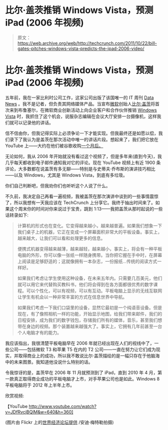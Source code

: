 # 比尔·盖茨推销 Windows Vista，预测 iPad (2006 年视频)

> 原文：<https://web.archive.org/web/http://techcrunch.com/2011/10/22/bill-gates-pitches-windows-vista-predicts-the-ipad-2006-video/>

# 比尔·盖茨推销 Windows Vista，预测 iPad (2006 年视频)

五年前，我在一家比利时公司工作，这家公司出版了该国唯一的 IT 周刊 [Data News](https://web.archive.org/web/20230203060428/http://www.datanews.be/) 。我不是记者，但负责其网络媒体产品。当宣布[微软](https://web.archive.org/web/20230203060428/http://www.crunchbase.com/company/microsoft)创始人[比尔·盖茨](https://web.archive.org/web/20230203060428/http://www.crunchbase.com/person/bill-gates)将首次来到布鲁塞尔，在微软商业创新活动上向企业客户和合作伙伴推销 [Windows Vista](https://web.archive.org/web/20230203060428/http://en.wikipedia.org/wiki/Windows_Vista) 时，我抓住了这个机会，说服杂志编辑在会议大厅安排一台摄像机，这样我们就可以记录他的讲话。

信不信由你，但我记得实际上必须争论一下才能实现。但我最终还是如愿以偿，我们录下了我认为是盖茨在那次活动中唯一的讲话片段。想起来了，我们把它放在 YouTube 上——大约在他们被谷歌收购[一个月后。](https://web.archive.org/web/20230203060428/https://techcrunch.com/2006/10/09/google-has-acquired-youtube/)

无论如何，我从 2006 年开始就没有看过这个视频了，但是多年来(直到今天)，我几乎每天都收到电子邮件通知我对它的评论。现在 YouTube 视频上有近 1900 条评论，大多数都在说盖茨有多无聊——特别是与史蒂夫·乔布斯的演讲技巧相比——以及 Windows，尤其是 Windows Vista，到底有多垃圾。

你们自己判断吧，但我劝你们也听听这个人说了什么。

不久前，我决定自己再看一遍视频，我被盖茨在那次演讲中谈到的一些事情震惊了，所以我想有一天我应该在 TechCrunch 上分享它。我终于抽出时间来了。如果这个周末你的时间对你来说过于宝贵，跳到 1:13——我把盖茨从那时起说的一些话转录如下:

> 计算机的形式也在变化。它变得越来越小，越来越普遍。如果我们想象一下我们桌子上的机器，它正在变成一个屏幕面积非常大的平板设备。事实上，越来越大，让我们可以看和处理更多的信息。
> 
> 便携式机器变得越来越薄，越来越轻，越来越小，事实上，将会有一种平板电脑的外形，你可以像一张纸一样随身携带。当你把它握在手中时，在屏幕上阅读是足够舒适的；这就像拥有一本杂志，一份报纸…传统的阅读方式一样好。
> 
> 如果我们考虑让学生使用这种设备，在未来五年内。只需要几百美元，他们就可以用它来代替购买教科书，他们将会得到在各方面都很优秀的数字课程。可以个性化，可以有视频，可以有互动。平板电脑上显示的无线互联网让学生有机会以一种非常丰富的方式在信息世界中导航。
> 
> 如果我们考虑一下我们口袋里的设备，显然它最初是一个纯语音设备。但是现在，有了像照相机一样的功能，开始显示地图，给我们带来邮件，我们的日程安排，成为我们的数字钱包，存储我们所有的媒体，音乐，甚至我们想带在身边的视频。那个装置越来越强大了。事实上，它拥有几年前甚至一台个人电脑才有的能力。

我应该指出，我很清楚平板电脑早在 2006 年就已经出现在人们的视线中了，一些公司——包括微软 T3 和苹果 T5 在内的 T2 公司——一直在努力让它们成为现实，并取得商业上的成功，所以我不敢说比尔·盖茨描绘的是一幅只存在于他脑海中的未来图景。我知道他没说什么特别的话。

令我惊讶的是，盖茨早在 2006 年 11 月就预测到了 iPad，直到 2010 年 4 月，第一款真正取得商业成功的平板电脑才上市，对手苹果公司也是如此。Windows 8 平板电脑将于 2012 年上半年上市。

欣赏视频:

【YouTube http://www.youtube.com/watch?v=JDfRvcjBQlM&w=640&h=360]

(图片由 Flickr 上的[世界经济论坛提供](https://web.archive.org/web/20230203060428/http://www.flickr.com/photos/worldeconomicforum/350337819/) /安迪·梅特勒拍摄)